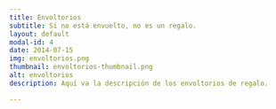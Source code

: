 ```yaml
---
title: Envoltorios
subtitle: Si no está envuelto, no es un regalo.
layout: default
modal-id: 4
date: 2014-07-15
img: envoltorios.png
thumbnail: envoltorios-thumbnail.png
alt: envoltorios 
description: Aquí va la descripción de los envoltorios de regalo.

---
```

